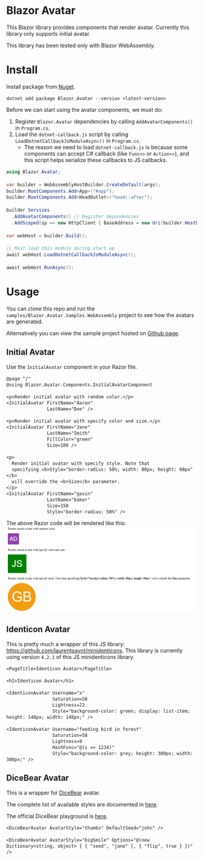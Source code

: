 # Blazor Avatar

This Blazor library provides components that render avatar.
Currently this library only supports initial avatar.

This library has been tested only with Blazor WebAssembly.

# Install
Install package from [Nuget](https://www.nuget.org/packages/Blazor.Avatar).
```
dotnet add package Blazor.Avatar --version <latest-version>
```

Before we can start using the avatar components, we must do:
1. Register `Blazor.Avatar` dependencies by calling `AddAvatarComponents()` in `Program.cs`.
1. Load the `dotnet-callback.js` script by calling `LoadDotnetCallbackJsModuleAsync()` in `Program.cs`.
    * The reason we need to load `dotnet-callback.js` is because some components can accept C# callback (like `Func<>` 
      or `Action<>`), and this script helps serialize these callbacks to JS callbacks.

```cs
using Blazor.Avatar;

var builder = WebAssemblyHostBuilder.CreateDefault(args);
builder.RootComponents.Add<App>("#app");
builder.RootComponents.Add<HeadOutlet>("head::after");

builder.Services
  .AddAvatarComponents() // Register dependencies
  .AddScoped(sp => new HttpClient { BaseAddress = new Uri(builder.HostEnvironment.BaseAddress) });

var webHost = builder.Build();

// Must load this module during start up
await webHost.LoadDotnetCallbackJsModuleAsync();

await webHost.RunAsync();
```

# Usage
You can clone this repo and run the `samples/Blazor.Avatar.Samples.WebAssembly`
project to see how the avatars are generated.

Alternatively you can view the sample project hosted
on [Github page](https://pandabytes.github.io/blazor-avatar/).

## Initial Avatar
Use the `InitialAvatar` component in your Razor file.
```razor
@page "/"
@using Blazor.Avatar.Components.InitialAvatarComponent

<p>Render initial avatar with random color.</p>
<InitialAvatar FirstName="Aaron"
               LastName="Doe" />

<p>Render initial avatar with specify color and size.</p>
<InitialAvatar FirstName="Jane"
               LastName="Smith"
               FillColor="green"
               Size=100 />

<p>
  Render initial avatar with specify style. Note that
  specifying <b>Style="border-radius: 50%; width: 80px; height: 60px"</b>
  will override the <b>Size</b> parameter.
</p>
<InitialAvatar FirstName="gavin"
               LastName="baker"
               Size=150
               Style="border-radius: 50%" />

```

The above Razor code will be rendered like this:
![img](images/example-usage-render.PNG)

## Identicon Avatar
This is pretty much a wrapper of this JS library: https://github.com/laurentpayot/minidenticons. This library is currently using version `4.2.1` of this JS minidenticons library.

```razor
<PageTitle>Identicon Avatar</PageTitle>

<h1>Identicon Avatar</h1>

<IdenticonAvatar Username="x" 
                 Saturation=58
                 Lightness=22
                 Style="background-color: green; display: list-item; height: 148px; width: 148px;" />

<IdenticonAvatar Username="feeding bird in forest"
                 Saturation=58
                 Lightness=9
                 HashFunc="@(s => 1234)"
                 Style="background-color: grey; height: 300px; width: 300px;" />
```

## DiceBear Avatar
This is a wrapper for [DiceBear](https://www.dicebear.com) avatar.

The complete list of available styles are documented in
[here](https://www.dicebear.com/styles/).

The official DiceBear playground is
[here](https://www.dicebear.com/playground/).

```razor
<DiceBearAvatar AvatarStyle="thumbs" DefaultSeed="john" />

<DiceBearAvatar AvatarStyle="bigSmile" Options="@(new Dictionary<string, object> { { "seed", "jane" }, { "flip", true } })" />
```
